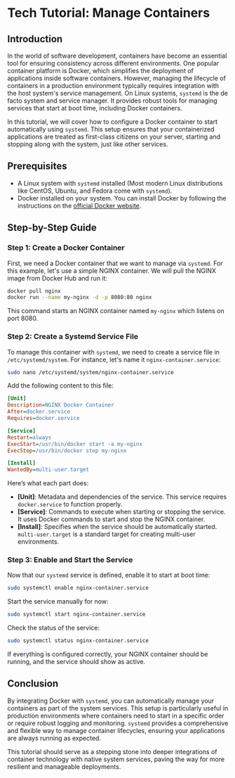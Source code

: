 # Tech Tutorial: Manage Containers

## Introduction

In the world of software development, containers have become an essential tool for ensuring consistency across different environments. One popular container platform is Docker, which simplifies the deployment of applications inside software containers. However, managing the lifecycle of containers in a production environment typically requires integration with the host system's service management. On Linux systems, `systemd` is the de facto system and service manager. It provides robust tools for managing services that start at boot time, including Docker containers.

In this tutorial, we will cover how to configure a Docker container to start automatically using `systemd`. This setup ensures that your containerized applications are treated as first-class citizens on your server, starting and stopping along with the system, just like other services.

## Prerequisites

- A Linux system with `systemd` installed (Most modern Linux distributions like CentOS, Ubuntu, and Fedora come with `systemd`).
- Docker installed on your system. You can install Docker by following the instructions on the [official Docker website](https://docs.docker.com/engine/install/).

## Step-by-Step Guide

### Step 1: Create a Docker Container

First, we need a Docker container that we want to manage via `systemd`. For this example, let's use a simple NGINX container. We will pull the NGINX image from Docker Hub and run it:

```bash
docker pull nginx
docker run --name my-nginx -d -p 8080:80 nginx
```

This command starts an NGINX container named `my-nginx` which listens on port 8080.

### Step 2: Create a Systemd Service File

To manage this container with `systemd`, we need to create a service file in `/etc/systemd/system`. For instance, let's name it `nginx-container.service`:

```bash
sudo nano /etc/systemd/system/nginx-container.service
```

Add the following content to this file:

```ini
[Unit]
Description=NGINX Docker Container
After=docker.service
Requires=docker.service

[Service]
Restart=always
ExecStart=/usr/bin/docker start -a my-nginx
ExecStop=/usr/bin/docker stop my-nginx

[Install]
WantedBy=multi-user.target
```

Here’s what each part does:
- **[Unit]**: Metadata and dependencies of the service. This service requires `docker.service` to function properly.
- **[Service]**: Commands to execute when starting or stopping the service. It uses Docker commands to start and stop the NGINX container.
- **[Install]**: Specifies when the service should be automatically started. `multi-user.target` is a standard target for creating multi-user environments.

### Step 3: Enable and Start the Service

Now that our `systemd` service is defined, enable it to start at boot time:

```bash
sudo systemctl enable nginx-container.service
```

Start the service manually for now:

```bash
sudo systemctl start nginx-container.service
```

Check the status of the service:

```bash
sudo systemctl status nginx-container.service
```

If everything is configured correctly, your NGINX container should be running, and the service should show as active.

## Conclusion

By integrating Docker with `systemd`, you can automatically manage your containers as part of the system services. This setup is particularly useful in production environments where containers need to start in a specific order or require robust logging and monitoring. `systemd` provides a comprehensive and flexible way to manage container lifecycles, ensuring your applications are always running as expected.

This tutorial should serve as a stepping stone into deeper integrations of container technology with native system services, paving the way for more resilient and manageable deployments.